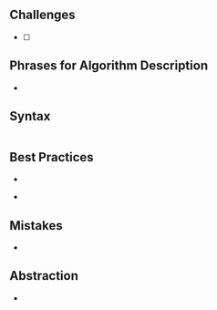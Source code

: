 ## Challenges

- [ ] 

## Phrases for Algorithm Description

- 

## Syntax

```java

```



## Best Practices

- ```java
  
  ```

- 

## Mistakes

- 

## Abstraction

- 

